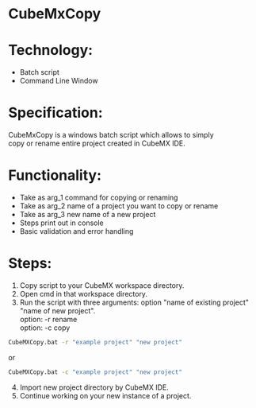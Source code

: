# CubeMxCopy

# Technology:
* Batch script
* Command Line Window

# Specification:

CubeMxCopy is a windows batch script which allows to simply <br>
copy or rename entire project created in CubeMX IDE. 

# Functionality:
* Take as arg_1 command for copying or renaming
* Take as arg_2 name of a project you want to copy or rename
* Take as arg_3 new name of a new project
* Steps print out in console
* Basic validation and error handling

# Steps:
1. Copy script to your CubeMX workspace directory.
2. Open cmd in that workspace directory.
3. Run the script with three arguments: option "name of existing project" "name of new project". <br>
    option: -r rename <br>
    option: -c copy

```bash
CubeMXCopy.bat -r "example project" "new project"
```
or

```bash
CubeMXCopy.bat -c "example project" "new project"
```

4. Import new project directory by CubeMX IDE.
5. Continue working on your new instance of a project.
